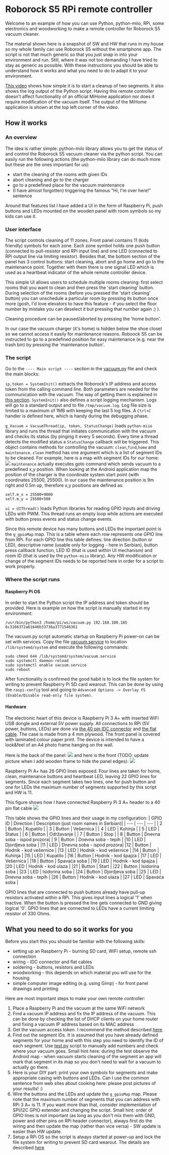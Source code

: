 # Roborock S5 RPi remote controller
Welcome to an example of how you can use Python, python-miio, RPi, some electronics and woodworking to make a remote controller for Roborock S5 vacuum cleaner.

The material shown here is a snapshot of SW and HW that runs in my house so my whole family can use Roborock S5 without the smartphone app. The script is not that much generic so that you just snap in into your environment and run. Still, where it was not too demanding I have tried to stay as generic as possible. With these instructions you should be able to understand how it works and what you need to do to adapt it to your environment.

[This video](https://youtu.be/L5m7eMEBG1w) shows how simple it is to start a cleanup of two segments. It also shows the log output of the Python script. Having this remote controller doesn't affect functionality of an official MiHome application nor does it require modification of the vacuum itself. The output of the MiHome application is shown at the top left corner of the video.

## How it works
### An overview
The idea is rather simple: python-miio library allows you to get the status of and control the Roborock S5 vacuum cleaner via the python script. You can easily run the following actions (the python-miio library can do much more but these are the ones important for us):
 * start the cleaning of the rooms with given IDs
 * abort cleaning and go to the charger
 * go to a predefined place for the vacuum maintenance
 * (I have almost forgotten) triggering the famous "Hi, I'm over here!" sentence

Around that features list I have added a UI in the form of Raspberry Pi, push buttons and LEDs mounted on the wooden panel with room symbols so my kids can use it.
### User interface
The script controls cleaning of 11 zones. Front panel contains 11 (kids friendly) symbols for each zone. Each zone symbol holds one push button (connected to pull-resistor and RPi input line) and one LED (connected to RPi output line via limiting resistor). Besides that, the bottom section of the panel has 3 control buttons: start cleaning, abort and go home and go to the maintenance point. Together with them there is one signal LED which is used as a heartbeat indicator of the whole remote controller device.

This simple UI allows users to schedule multiple rooms cleaning: first select rooms that you want to clean and then press the 'start cleaning' button. During selection of the rooms (before you pressed the 'start cleaning' button) you can unschedule a particular room by pressing its button once more (gosh, I'd love elevators to have this feature - if you select the floor number by mistake you can deselect it but pressing that number again :) ).

Cleaning procedure can be paused/aborted by pressing the 'home button'.

In our case the vacuum charger (it's home) is hidden below the shoe closet so we cannot access it easily for maintenance reasons. Roboock S5 can be instructed to go to a predefined position for easy maintenance (e.g. near the trash bin) by pressing the 'maintenance button'.
### The script
Go to the `---- Main script ----` section in the [vacuum.py](vacuum.py) file and check the main blocks:

`ip,token = SystemInit()` extracts the Roborock's IP address and access token from the calling command line. Both parameters are needed for the communication with the vacuum. The way of getting them is explained in [this section](https://github.com/aleksandarzivkovic/roborock_remote#what-you-need-to-do-so-it-works-for-you). `SystemInit()` also defines a script logging mechanism. Logs will go to a standard output and to file `/tmp/vacuum.log`. Log file size is limited to a maximum of 1MB with keeping the last 5 log files. A `Ctrl+C` handler is defined here, which is handy during the debugging phase. 

`g_Vacuum = VacuumThread(ip, token, StatusChange)` loads `python-miio` library and runs the thread that initiates communication with the vacuum and checks its status (by pinging it every 5 seconds). Every time a thread detects the modified status a `StatusChange` callback will be triggered. This object contains methods for controlling the vacuum: `clean`,`find`,`home` and `maintenance`. `clean` method has one argument which is a list of segment IDs to be cleaned. For example, here is a map with segment IDs for our home: ![](rooms_mapping.jpg) `maintenance` actually executes goto command which sends vacuum to a predefined x,y position. When looking at the Android application map the position of the charger is the coordinate system start point (with coordinates 25500, 25500). In our case the maintenance position is 9m right and 0.5m up, therefore x,y positions are defined as:
```
self.m_x = 25500+9000
self.m_y = 25500+500
```

`ui = UIThread()` loads Python libraries for reading GPIO inputs and driving LEDs with PWM. This thread runs an empty loop while actions are executed with button press events and status change events.

Since this remote device has many buttons and LEDs the important point is the `g_gpioMap` map. This is a table where each row represents one GPIO line from RPi. For each GPIO line this table defines: line direction (button or LED), descriptive name (usable only for logging - here in Serbian), button press callback function, LED ID (that is used within UI mechanism) and room ID (that is used by the `python-miio` library). Any HW modification or change of the segment IDs needs to be reported here in order for a script to work properly.

### Where the script runs

#### Raspberry Pi OS
In order to start the Python script the IP address and token should be provided. Here is example on how the script is manually started in my environment:
```
/usr/bin/python3 /home/pi/ws/vacuum.py 192.168.100.185 6c3166372a61646b33736a3771546361
```

The vacuum.py script automatic startup on Raspberry Pi power-on can be set with services. Copy the file [vacuum.service](vacuum.service) to location `/lib/systemd/system` and execute the following commands:
```
sudo chmod 644 /lib/systemd/system/vacuum.service
sudo systemctl daemon-reload
sudo systemctl enable vacuum.service
sudo reboot
```

After functionality is confirmed the good habit is to lock the file system for writing to prevent Raspberry Pi SD card wearout. This can be done by using the `raspi-config` tool and going to `Advanced Options -> Overlay FS (Enable/Disable read-only file system)`.

#### Hardware
The electronic heart of this device is Raspberry Pi 3 A+ with inserted WiFi USB dongle and external 5V power supply. All connections to RPi (5V power, buttons, LEDs) are done via [the 40 pin IDC connector](https://www.digikey.com/en/products/detail/cnc-tech/3030-40-0102-00/3821472) and [the flat cable](https://www.digikey.com/en/products/detail/3m/3302-40-300SF/8256199). The case is made from a 4 mm plywood. The front panel is covered with laminated colour paper print. The device is intended to have a look&feel of an A4 photo frame hanging on the wall. 

Here is the back of the panel:
![](panel%20-%20back.jpg)
and here is the front (TODO: update picture when I add wooden frame to hide the panel edges):
![](panel%20-%20front.jpg)

Raspberry Pi A+ has 26 GPIO lines exposed. Four lines are taken for home, clean, maintenance buttons and heartbeat LED, leaving 22 GPIO lines for segments. Since each segment takes two lines, one for push button and one for LEDs the maximum number of segments supported by this script and HW is 11.

This figure shows how I have connected Raspberry Pi 3 A+ header to a 40 pin flat cable ![](RPi40.png)

This table shows the GPIO lines and their usage in my configuration:
| GPIO ID  | Direction | Description (just room names in Serbian)|
| ---      | ---       | ---                        |
| 2        | Button    | Kupatilo                   |
| 3        | Button    | Vešernica                  |
| 4        | LED       | Kuhinja                    |
| 5        | LED       | Status                     |
| 6        | Button    | Održavanje                 |
| 7        | Button    | Stop                       |
| 8        | Button    | Dnevna soba - ispod prozora|
| 9        | Button    | Dnevna soba - tepih        |
|10        | LED       | Djordjeva soba             |
|11        | LED       | Dnevna soba - ispod prozora|
|12        | Button    | Hodnik - kod vešernice     |
|13        | LED       | Hodnik - kod vešernice     |
|14        | Button    | Kuhinja                    |
|15        | LED       | Kupatilo                   |
|16        | Button    | Hodnik - kod špajza        |
|17        | LED       | Vešernica                  |
|18        | Button    | Spavaća soba               |
|19        | LED       | Hodnik - kod špajza        |
|20        | LED       | Hodnik - kod ulaza         |
|21        | Button    | Start                      |
|22        | Button    | Isidorina soba             |
|23        | LED       | Isidorina soba             |
|24        | Button    | Djordjeva soba             |
|25        | LED       | Dnevna soba - tepih        |
|26        | Button    | Hodnik - kod ulaza         |
|27        | LED       | Spavaća soba               |

GPIO lines that are connected to push buttons already have pull-up resistors activated within a RPi. This gives input lines a logical '1' when inactive. When the button is pressed the line gets connected to GND giving logical '0'. GPIO lines that are connected to LEDs have a current limiting resistor of 330 Ohms.

## What you need to do so it works for you
Before you start this you should be familiar with the following skills:
* setting up an Raspberry Pi - burning SD card, WiFi setup, remote ssh connection
* wiring - IDC connector and flat cables
* soldering - buttons, resistors and LEDs
* woodworking - this depends on which material you will use for the housing
* simple computer image editing (e.g. using Gimp) - for front panel drawings and printing

Here are most important steps to make your own remote controller:
1. Place a Raspberry Pi and the vacuum at the same WiFi network
2. Find a vacuum IP address and fix the IP address of the vacuum. This can be done by checking the list of DHCP clients on your home router and fixing a vacuum IP address based on its MAC address
3. Get the vacuum access token. I recommend the method described [here](https://github.com/PiotrMachowski/Xiaomi-cloud-tokens-extractor).
4. Find out the segment IDs. It is assumed that you have already defined segments for your home and with this step you need to identify the ID of each segment. Use [test.py](test.py) script to manually add numbers and check where your vacuum goes. Small hint here: during the test observe the Android map - when vacuum starts cleaning of the segment an app will mark that segment in its map so you don't need to wait for a vacuum to actually go there.
5. Here is your DIY part: print your own symbols for segments and make appropriate casing with buttons and LEDs. Can I use the common sentence from web sites about cooking here: please post pictures of your results! :)
6. Wire the buttons and the LEDs and update the `g_gpioMap` map. Please note that the maximum number of segments that you can address with RPi 3 A+ is 11. If you want more than that, consider implementation of SPI/I2C GPIO extender and changing the script. Small hint: order of GPIO lines is not important (as long as you don't mix them with GND, power and other pins on RPi header connector), always first do the wiring and then update the map (rather than vice versa) - SW update is easier than HW update.
7. Setup a RPi OS so the script is always started at power-up and lock the file system for writing to prevent SD card wearout. The details are described [here](https://github.com/aleksandarzivkovic/roborock_remote#raspberry-pi-os)


